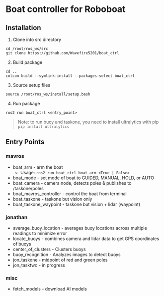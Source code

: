 # Boat controller for Roboboat
## Installation

1. Clone into src directory
```shell
cd /root/ros_ws/src
git clone https://github.com/Wavefire5201/boat_ctrl
```
2. Build package
```shell
cd ..
colcon build --symlink-install --packages-select boat_ctrl
```
3. Source setup files
```shell
source /root/ros_ws/install/setup.bash
```
4. Run package
```shell
ros2 run boat_ctrl <entry_point>
```
> Note: to run buoy and taskone, you need to install ultralytics with pip
> `pip install ultralytics`

## Entry Points
### mavros
- boat_arm - arm the boat
    - Usage: `ros2 run boat_ctrl boat_arm <True | False>`
- boat_mode - set mode of boat to GUIDED, MANUAL, HOLD, or AUTO
- boat_camera - camera node, detects poles & publishes to /taskone/poles
- boat_mavros_controller - control the boat from terminal
- boat_taskone - taskone but vision only
- boat_taskone_waypoint - taskone but vision + lidar (waypoint)
### jonathan
- average_buoy_location - averages buoy locations across multiple readings to minimize error
- locate_buoys - combines camera and lidar data to get GPS coordinates of buoys
- center_of_clusters - Clusters buoys 
- buoy_recognition - Analyzes images to detect buoys
- jon_taskone - midpoint of red and green poles
- jon_tasktwo - in progress
### misc
- fetch_models - download AI models
